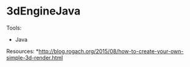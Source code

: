 # 3dEngineJava
Tools:
  * Java
  
Resources:
  *http://blog.rogach.org/2015/08/how-to-create-your-own-simple-3d-render.html
